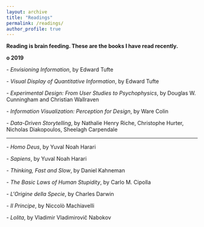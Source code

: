 ```yaml
---
layout: archive
title: "Readings"
permalink: /readings/
author_profile: true
---
```


<b> Reading is brain feeding. These are the books I have read recently. </b>
 
<b>o 2019 </b>

-<i> Envisioning Information</i>, by Edward Tufte
<br />

-<i> Visual Display of Quantitative Information</i>, by Edward Tufte
<br />

-<i> Experimental Design: From User Studies to Psychophysics</i>, by Douglas W. Cunningham and Christian Wallraven
<br />

-<i> Information Visualization: Perception for Design</i>, by Ware Colin
<br />

-<i> Data-Driven Storytelling</i>, by  Nathalie Henry Riche, Christophe Hurter, Nicholas Diakopoulos, Sheelagh Carpendale
<br />


___________________________________________________________________________________________________________________________



-<i> Homo Deus</i>, by Yuval Noah Harari
<br />

-<i> Sapiens</i>, by Yuval Noah Harari
<br />

-<i> Thinking, Fast and Slow</i>, by Daniel Kahneman
<br />

-<i> The Basic Laws of Human Stupidity</i>, by Carlo M. Cipolla
<br />

-<i> L'Origine della Specie</i>, by Charles Darwin
<br />

-<i> Il Principe</i>, by Niccolò Machiavelli
<br />

-<i> Lolita</i>, by Vladimir Vladimirovič Nabokov
<br />
